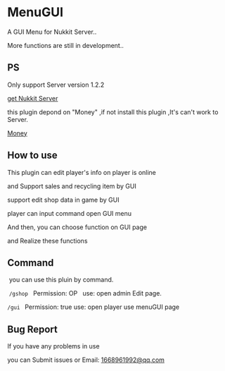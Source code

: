 # MenuGUI

  A GUI Menu for Nukkit Server..

  More functions are still in development..

PS
----------

  Only support Server version 1.2.2
  
  <a href="https://github.com/Nukkit/Nukkit">get Nukkit Server</a>
 
 this plugin depond on "Money" ,if not install this plugin ,It's can't work to Server.
 
 <a href="https://github.com/Him188/Money">Money</a>
 

How to use
----------

  This plugin can edit player's info on player is online

  and Support sales and recycling item by GUI

  support edit shop data in game by GUI

  player can input command open GUI menu

  And then, you can choose function on GUI page

  and Realize these functions

Command
----------

  you can use this pluin by command.
  
  `/gshop`   Permission: OP    use: open admin Edit page.

  `/gui `    Permission: true  use: open player use menuGUI page


Bug Report
----------

  If you have any problems in use

  you can Submit issues or Email: 1668961992@qq.com
